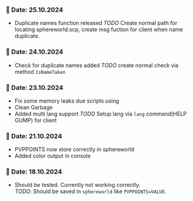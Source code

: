 ### 📅 Date: 25.10.2024
- Duplicate names function released 
*TODO* Create normal path for locating sphereworld.scp, create msg fuction for client when name duplicate.
### 📅 Date: 24.10.2024
- Check for duplicate names added
*TODO* create normal check via method `IsNameTaken`
### 📅 Date: 23.10.2024
- Fix some memory leaks due scripts using
- Clean Garbage
- Added multi lang support
*TODO* Setup lang via `lang` command(HELP GUMP) for client
### 📅 Date: 21.10.2024
- PVPPOINTS now store correctly in sphereworld
- Added color output in console

### 📅 Date: 18.10.2024

- Should be tested. Currently not working correctly.  
*TODO*: Should be saved in `sphereworld` like `PVPPOINTS=VALUE`.  